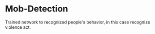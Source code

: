 # Mob-Detection

Trained network to recognized people's behavior, in this case recognize violence act. 
